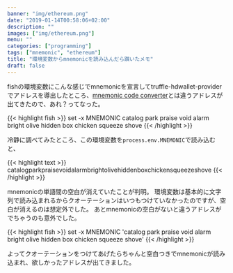 ```yaml
---
banner: "img/ethereum.png"
date: "2019-01-14T00:58:06+02:00"
description: ""
images: ["img/ethereum.png"]
menu: ""
categories: ["programming"]
tags: ["mnemonic", "ethereum"]
title: "環境変数からmnemonicを読み込んだら躓いたメモ"
draft: false
---
```


fishの環境変数にこんな感じでmnemonicを宣言してtruffle-hdwallet-providerでアドレスを導出したところ、[mnemonic code converter](https://iancoleman.io/bip39/)とは違うアドレスが出てきたので、あれ？ってなった。

{{< highlight fish >}}
set -x MNEMONIC catalog park praise void alarm bright olive hidden box chicken squeeze shove
{{< /highlight >}}

冷静に調べてみたところ、この環境変数を`process.env.MNEMONIC`で読み込むと、

{{< highlight text >}}
catalogparkpraisevoidalarmbrightolivehiddenboxchickensqueezeshove
{{< /highlight >}}

mnemonicの単語間の空白が消えていたことが判明。
環境変数は基本的に文字列で読み込まれるからクオーテーションはいつもつけていなかったのですが、空白が消えるのは想定外でした。
あとmnemonicの空白がないと違うアドレスがでちゃうのも意外でした。

{{< highlight fish >}}
set -x MNEMONIC 'catalog park praise void alarm bright olive hidden box chicken squeeze shove'
{{< /highlight >}}

よってクオーテーションをつけてあげたらちゃんと空白つきでmnemonicが読み込まれ、欲しかったアドレスが出てきました。
